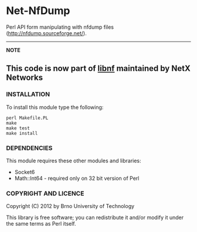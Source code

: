 # Net-NfDump 

Perl API form manipulating with nfdump files (http://nfdump.sourceforge.net/). 

---
**NOTE**

This code is now part of [libnf](https://github.com/netx-as/libnf) maintained by NetX Networks 
---

### INSTALLATION

To install this module type the following:

```
perl Makefile.PL
make
make test
make install
```

### DEPENDENCIES

This module requires these other modules and libraries:

* Socket6
* Math::Int64 - required only on 32 bit version of Perl

### COPYRIGHT AND LICENCE

Copyright (C) 2012 by Brno University of Technology

This library is free software; you can redistribute it and/or modify
it under the same terms as Perl itself. 
